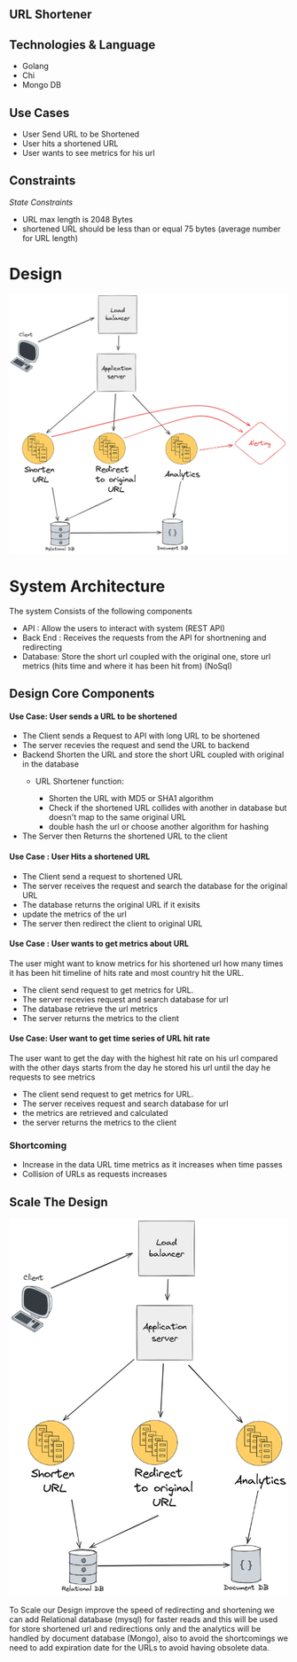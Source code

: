 URL Shortener
---------------------

## Technologies & Language
- Golang
- Chi
- Mongo DB

## Use Cases
- User Send URL to be Shortened
- User hits a shortened URL
- User wants to see metrics for his url

## Constraints
*State Constraints*
- URL max length is 2048 Bytes 
- shortened URL should be less than or equal 75 bytes (average number for URL length)



# Design
![design.png](design.png)
# System Architecture
The system Consists of the following components
- API : Allow the users to interact with system (REST API)
- Back End : Receives the requests from the API for shortnening and redirecting 
- Database: Store the short url coupled with the original one, store url metrics (hits time and where it has been hit from) (NoSql)

## Design Core Components

#### Use Case: User sends a URL to be shortened
- The Client sends a Request to API with long URL to be shortened
- The server recevies the request and send the URL to backend
- Backend Shorten the URL and store the short URL coupled with original in the database
  - URL Shortener function:

    - Shorten the URL with MD5 or SHA1 algorithm
    - Check if the shortened URL collides with another in database but doesn't map to the same original URL
    - double hash the url or choose another algorithm for hashing
- The Server then Returns the shortened URL to the client

#### Use Case : User Hits a shortened URL
- The Client send a request to shortened URL
- The server receives the request and search the database for the original URL
- The database returns the original URL if it exisits 
- update the metrics of the url
- The server then redirect the client to original URL

#### Use Case : User wants to get metrics about URL 
The user might want to know metrics for his shortened url how many times it has been hit
timeline of hits rate and most country hit the URL.
- The client send request to get metrics for URL.
- The server recevies request and search database for url
- The database retrieve the url metrics
- The server returns the metrics to the client

#### Use Case: User want to get time series of URL hit rate
The user want to get the day with the highest hit rate on his url compared with the other days
starts from the day he stored his url until the day he requests to see metrics
- The client send request to get metrics for URL.
- The server receives request and search database for url
- the metrics are retrieved and calculated
- the server returns the metrics to the client

### Shortcoming
- Increase in the data URL time metrics as it increases when time passes
- Collision of URLs as requests increases

## Scale The Design
![scaled design.png](scaled%20design.png)

To Scale our Design improve the speed of redirecting and shortening we can add
Relational database (mysql) for faster reads and this will be used for store shortened url and redirections only
and the analytics will be handled by document database (Mongo), also to avoid the shortcomings we need to add
expiration date for the URLs to avoid having obsolete data.

